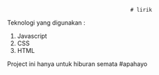                                             # lirik
Teknologi yang digunakan :
1. Javascript
2. CSS
3. HTML

Project ini hanya untuk hiburan semata
   #apahayo
